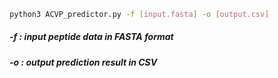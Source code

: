 ```bash
python3 ACVP_predictor.py -f [input.fasta] -o [output.csv]
```
##### -f : input peptide data in FASTA format
##### -o : output prediction result in CSV 